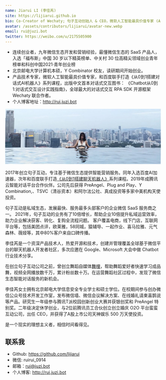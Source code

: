 ```yaml
---
name: Jiarui LI (李佳芮)
site: https://lijiarui.github.io
bio: Co-Creator of Wechaty; 句子互动创始人 & CEO，微软人工智能最具价值专家 (AI MVP)
avatar: /assets/contributors/lijiarui/avatar-new.webp
email: rui@juzi.bot
twitter: https://weibo.com/u/2175505900
---
```


- 连续创业者，九年微信生态开发和营销经验，最懂微信生态的 SaaS 产品人，入选「福布斯」中国 30 岁以下精英榜单、中关村 30 位高精尖领域创业青年榜单和科创中国2021·青年创业榜
- 北京邮电大学计算机本硕，Y Combinator 校友，读研期间开始创业。
- 产品技术专家，微软人工智能最具价值专家，和百度联手打造《从0到1搭建对话式AI机器人》系列课程，出版中文首本对话式交互图书： 《Chatbot从0到1:对话式交互设计实践指南》，全球最大的对话式交互 RPA SDK 开源框架 Wechaty 联合作者。
- 个人博客地址：<http://rui.juzi.bot>

![无边游泳池](/assets/contributors/lijiarui/sky.webp)

2017年创立句子互动，专注基于微信生态提供智能营销服务。同年入选百度AI加速器，次年和百度联手打造[《从0到1搭建聊天机器人》](https://ai.baidu.com/support/video)系列课程。2019年成腾讯云智能对话平台合作伙伴。公司先后获得 PreAngel、Plug and Play、Y Combination,、TSVC（清谷资本）和阿尔法公社、真成投资等多家中美机构天使投资。

句子互动是私域生态，发展最快、服务最多头部客户的企业微信 SaaS 服务商之一。 2021年，句子互动的业务有了10倍增长，帮助企业10倍提升私域运营效率，助力企业解决获客、转化、复购全流程问题。 客户覆盖电商，线下门店，互联网平台等，包括美团点评，欧莱雅，58同城，猿辅导、一起作业、喜马拉雅、元气森林、薇娅等，其中80%客户来自口碑传播。

李佳芮是一个资深产品技术人，热爱开源和技术，创建并管理覆盖全球基于微信平台的聊天机器人开发者社区，多次应邀在 Google、Microsoft 大会中做 Chatbot 行业技术分享。

在创立句子互动公司之前，曾创立舞蹈自媒体[舞哩](http://pre-angel.com/2016/04/10/lijiarui-why-wuli-dream/)，帮助舞蹈爱好者快速学习成品舞，视频全网播放数千万，累计粉丝数十万。在运营舞蹈社区过程中，发现了微信生态智能对话服务的新机会。

李佳芮女士拥有北京邮电大学信息安全专业学士和硕士学位。在校期间参与创办微信公众号技术开发工作室，发布微信墙、微信会议解决方案、在线婚礼请柬喜鹊说等产品。研究生一年级参与腾讯T派校园创新创业大赛并获银创奖和 PreAngel 特别奖。二年级决定休学创业，与2位前腾讯员工合伙创立创立婚庆 O2O 平台蛮蛮互动公司，出任 CEO，并获得了A股上市公司天神娱乐 500 万天使投资。

是一个现实的理想主义者，相信时间看得见。

## 联系我

- Github: <https://github.com/lijiarui>
- 微信: ruirui_0914
- 邮箱：rui@juzi.bot
- 个人博客: <http://rui.juzi.bot>
